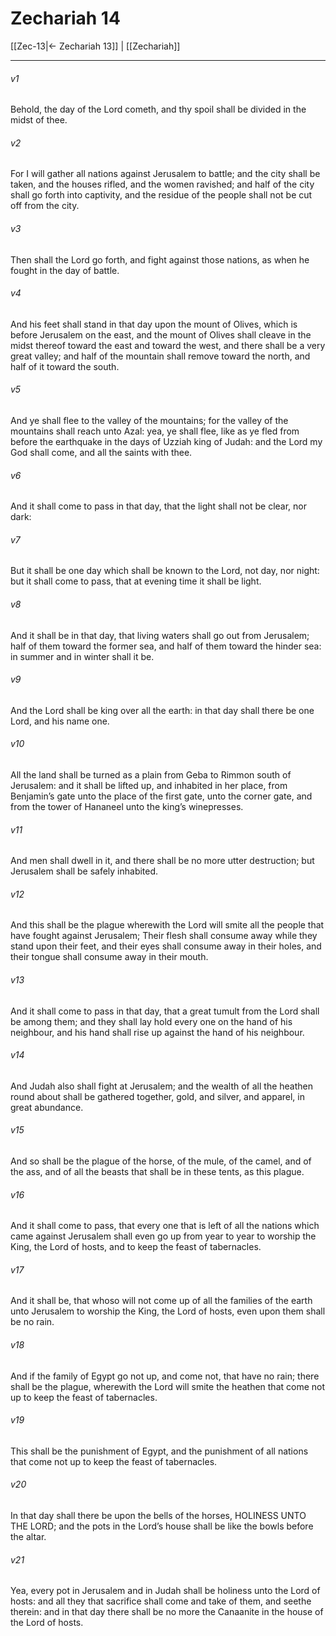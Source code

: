 # Zechariah 14

[[Zec-13|← Zechariah 13]] | [[Zechariah]]
***

###### v1
Behold, the day of the Lord cometh, and thy spoil shall be divided in the midst of thee.
###### v2
For I will gather all nations against Jerusalem to battle; and the city shall be taken, and the houses rifled, and the women ravished; and half of the city shall go forth into captivity, and the residue of the people shall not be cut off from the city.
###### v3
Then shall the Lord go forth, and fight against those nations, as when he fought in the day of battle.
###### v4
And his feet shall stand in that day upon the mount of Olives, which is before Jerusalem on the east, and the mount of Olives shall cleave in the midst thereof toward the east and toward the west, and there shall be a very great valley; and half of the mountain shall remove toward the north, and half of it toward the south.
###### v5
And ye shall flee to the valley of the mountains; for the valley of the mountains shall reach unto Azal: yea, ye shall flee, like as ye fled from before the earthquake in the days of Uzziah king of Judah: and the Lord my God shall come, and all the saints with thee.
###### v6
And it shall come to pass in that day, that the light shall not be clear, nor dark:
###### v7
But it shall be one day which shall be known to the Lord, not day, nor night: but it shall come to pass, that at evening time it shall be light.
###### v8
And it shall be in that day, that living waters shall go out from Jerusalem; half of them toward the former sea, and half of them toward the hinder sea: in summer and in winter shall it be.
###### v9
And the Lord shall be king over all the earth: in that day shall there be one Lord, and his name one.
###### v10
All the land shall be turned as a plain from Geba to Rimmon south of Jerusalem: and it shall be lifted up, and inhabited in her place, from Benjamin’s gate unto the place of the first gate, unto the corner gate, and from the tower of Hananeel unto the king’s winepresses.
###### v11
And men shall dwell in it, and there shall be no more utter destruction; but Jerusalem shall be safely inhabited.
###### v12
And this shall be the plague wherewith the Lord will smite all the people that have fought against Jerusalem; Their flesh shall consume away while they stand upon their feet, and their eyes shall consume away in their holes, and their tongue shall consume away in their mouth.
###### v13
And it shall come to pass in that day, that a great tumult from the Lord shall be among them; and they shall lay hold every one on the hand of his neighbour, and his hand shall rise up against the hand of his neighbour.
###### v14
And Judah also shall fight at Jerusalem; and the wealth of all the heathen round about shall be gathered together, gold, and silver, and apparel, in great abundance.
###### v15
And so shall be the plague of the horse, of the mule, of the camel, and of the ass, and of all the beasts that shall be in these tents, as this plague.
###### v16
And it shall come to pass, that every one that is left of all the nations which came against Jerusalem shall even go up from year to year to worship the King, the Lord of hosts, and to keep the feast of tabernacles.
###### v17
And it shall be, that whoso will not come up of all the families of the earth unto Jerusalem to worship the King, the Lord of hosts, even upon them shall be no rain.
###### v18
And if the family of Egypt go not up, and come not, that have no rain; there shall be the plague, wherewith the Lord will smite the heathen that come not up to keep the feast of tabernacles.
###### v19
This shall be the punishment of Egypt, and the punishment of all nations that come not up to keep the feast of tabernacles.
###### v20
In that day shall there be upon the bells of the horses, HOLINESS UNTO THE LORD; and the pots in the Lord’s house shall be like the bowls before the altar.
###### v21
Yea, every pot in Jerusalem and in Judah shall be holiness unto the Lord of hosts: and all they that sacrifice shall come and take of them, and seethe therein: and in that day there shall be no more the Canaanite in the house of the Lord of hosts.  
